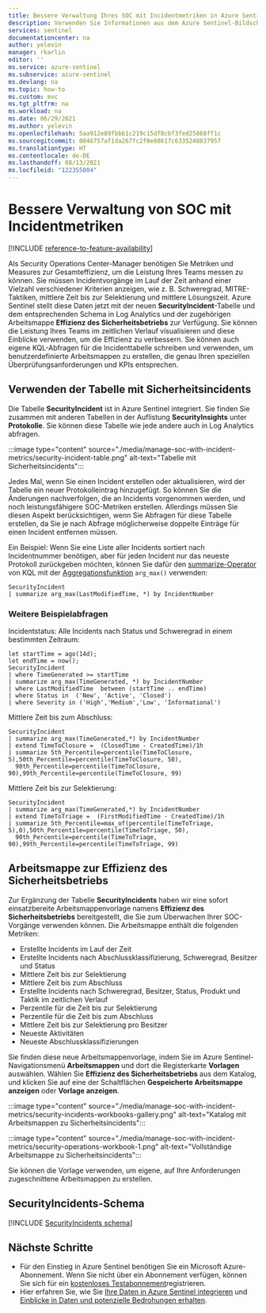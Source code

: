 ```yaml
---
title: Bessere Verwaltung Ihres SOC mit Incidentmetriken in Azure Sentinel | Microsoft-Dokumentation
description: Verwenden Sie Informationen aus dem Azure Sentinel-Bildschirm und der -Arbeitsmappe mit Incidentmetriken, um Ihr Security Operations Center (SOC) besser zu verwalten.
services: sentinel
documentationcenter: na
author: yelevin
manager: rkarlin
editor: ''
ms.service: azure-sentinel
ms.subservice: azure-sentinel
ms.devlang: na
ms.topic: how-to
ms.custom: mvc
ms.tgt_pltfrm: na
ms.workload: na
ms.date: 06/29/2021
ms.author: yelevin
ms.openlocfilehash: 5aa912e89fbbb1c219c15df8cbf3fed25868ff1c
ms.sourcegitcommit: 0046757af1da267fc2f0e88617c633524883795f
ms.translationtype: HT
ms.contentlocale: de-DE
ms.lasthandoff: 08/13/2021
ms.locfileid: "122355804"
---
```

# <a name="manage-your-soc-better-with-incident-metrics"></a>Bessere Verwaltung von SOC mit Incidentmetriken

[!INCLUDE [reference-to-feature-availability](includes/reference-to-feature-availability.md)]

Als Security Operations Center-Manager benötigen Sie Metriken und Measures zur Gesamteffizienz, um die Leistung Ihres Teams messen zu können. Sie müssen Incidentvorgänge im Lauf der Zeit anhand einer Vielzahl verschiedener Kriterien anzeigen, wie z. B. Schweregrad, MITRE-Taktiken, mittlere Zeit bis zur Selektierung und mittlere Lösungszeit. Azure Sentinel stellt diese Daten jetzt mit der neuen **SecurityIncident**-Tabelle und dem entsprechenden Schema in Log Analytics und der zugehörigen Arbeitsmappe **Effizienz des Sicherheitsbetriebs** zur Verfügung. Sie können die Leistung Ihres Teams im zeitlichen Verlauf visualisieren und diese Einblicke verwenden, um die Effizienz zu verbessern. Sie können auch eigene KQL-Abfragen für die Incidenttabelle schreiben und verwenden, um benutzerdefinierte Arbeitsmappen zu erstellen, die genau Ihren speziellen Überprüfungsanforderungen und KPIs entsprechen.

## <a name="use-the-security-incidents-table"></a>Verwenden der Tabelle mit Sicherheitsincidents

Die Tabelle **SecurityIncident** ist in Azure Sentinel integriert. Sie finden Sie zusammen mit anderen Tabellen in der Auflistung **SecurityInsights** unter **Protokolle**. Sie können diese Tabelle wie jede andere auch in Log Analytics abfragen.

:::image type="content" source="./media/manage-soc-with-incident-metrics/security-incident-table.png" alt-text="Tabelle mit Sicherheitsincidents":::

Jedes Mal, wenn Sie einen Incident erstellen oder aktualisieren, wird der Tabelle ein neuer Protokolleintrag hinzugefügt. So können Sie die Änderungen nachverfolgen, die an Incidents vorgenommen werden, und noch leistungsfähigere SOC-Metriken erstellen. Allerdings müssen Sie diesen Aspekt berücksichtigen, wenn Sie Abfragen für diese Tabelle erstellen, da Sie je nach Abfrage möglicherweise doppelte Einträge für einen Incident entfernen müssen. 

Ein Beispiel: Wenn Sie eine Liste aller Incidents sortiert nach Incidentnummer benötigen, aber für jeden Incident nur das neueste Protokoll zurückgeben möchten, können Sie dafür den [summarize-Operator](/azure/data-explorer/kusto/query/summarizeoperator) von KQL mit der [Aggregationsfunktion](/azure/data-explorer/kusto/query/arg-max-aggfunction) `arg_max()` verwenden:

```Kusto
SecurityIncident
| summarize arg_max(LastModifiedTime, *) by IncidentNumber
```
### <a name="more-sample-queries"></a>Weitere Beispielabfragen

Incidentstatus: Alle Incidents nach Status und Schweregrad in einem bestimmten Zeitraum:

```Kusto
let startTime = ago(14d);
let endTime = now();
SecurityIncident
| where TimeGenerated >= startTime
| summarize arg_max(TimeGenerated, *) by IncidentNumber
| where LastModifiedTime  between (startTime .. endTime)
| where Status in  ('New', 'Active', 'Closed')
| where Severity in ('High','Medium','Low', 'Informational')
```

Mittlere Zeit bis zum Abschluss:
```Kusto
SecurityIncident
| summarize arg_max(TimeGenerated,*) by IncidentNumber 
| extend TimeToClosure =  (ClosedTime - CreatedTime)/1h
| summarize 5th_Percentile=percentile(TimeToClosure, 5),50th_Percentile=percentile(TimeToClosure, 50), 
  90th_Percentile=percentile(TimeToClosure, 90),99th_Percentile=percentile(TimeToClosure, 99)
```

Mittlere Zeit bis zur Selektierung:
```Kusto
SecurityIncident
| summarize arg_max(TimeGenerated,*) by IncidentNumber 
| extend TimeToTriage =  (FirstModifiedTime - CreatedTime)/1h
| summarize 5th_Percentile=max_of(percentile(TimeToTriage, 5),0),50th_Percentile=percentile(TimeToTriage, 50), 
  90th_Percentile=percentile(TimeToTriage, 90),99th_Percentile=percentile(TimeToTriage, 99) 
```

## <a name="security-operations-efficiency-workbook"></a>Arbeitsmappe zur Effizienz des Sicherheitsbetriebs

Zur Ergänzung der Tabelle **SecurityIncidents** haben wir eine sofort einsatzbereite Arbeitsmappenvorlage namens **Effizienz des Sicherheitsbetriebs** bereitgestellt, die Sie zum Überwachen Ihrer SOC-Vorgänge verwenden können. Die Arbeitsmappe enthält die folgenden Metriken: 
- Erstellte Incidents im Lauf der Zeit 
- Erstellte Incidents nach Abschlussklassifizierung, Schweregrad, Besitzer und Status 
- Mittlere Zeit bis zur Selektierung 
- Mittlere Zeit bis zum Abschluss 
- Erstellte Incidents nach Schweregrad, Besitzer, Status, Produkt und Taktik im zeitlichen Verlauf 
- Perzentile für die Zeit bis zur Selektierung 
- Perzentile für die Zeit bis zum Abschluss 
- Mittlere Zeit bis zur Selektierung pro Besitzer 
- Neueste Aktivitäten 
- Neueste Abschlussklassifizierungen  

Sie finden diese neue Arbeitsmappenvorlage, indem Sie im Azure Sentinel-Navigationsmenü **Arbeitsmappen** und dort die Registerkarte **Vorlagen** auswählen. Wählen Sie **Effizienz des Sicherheitsbetriebs** aus dem Katalog, und klicken Sie auf eine der Schaltflächen **Gespeicherte Arbeitsmappe anzeigen** oder **Vorlage anzeigen**.

:::image type="content" source="./media/manage-soc-with-incident-metrics/security-incidents-workbooks-gallery.png" alt-text="Katalog mit Arbeitsmappen zu Sicherheitsincidents":::

:::image type="content" source="./media/manage-soc-with-incident-metrics/security-operations-workbook-1.png" alt-text="Vollständige Arbeitsmappe zu Sicherheitsincidents":::

Sie können die Vorlage verwenden, um eigene, auf Ihre Anforderungen zugeschnittene Arbeitsmappen zu erstellen.

## <a name="securityincidents-schema"></a>SecurityIncidents-Schema

[!INCLUDE [SecurityIncidents schema](../../includes/sentinel-schema-security-incident.md)]

## <a name="next-steps"></a>Nächste Schritte

- Für den Einstieg in Azure Sentinel benötigen Sie ein Microsoft Azure-Abonnement. Wenn Sie nicht über ein Abonnement verfügen, können Sie sich für ein [kostenloses Testabonnement](https://azure.microsoft.com/free/)registrieren.
- Hier erfahren Sie, wie Sie [Ihre Daten in Azure Sentinel integrieren](quickstart-onboard.md) und [Einblicke in Daten und potenzielle Bedrohungen erhalten](get-visibility.md).

